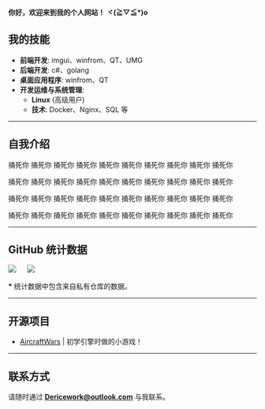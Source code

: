 **你好，欢迎来到我的个人网站！ ヾ(≧▽≦\*)o**

## 我的技能
- **前端开发**: imgui、winfrom、QT、UMG
- **后端开发**: c#、golang
- **桌面应用程序**: winfrom、QT
- **开发运维与系统管理**:
  - **Linux** (高级用户)
  - **技术**: Docker、Nginx、SQL 等

---


## 自我介绍
捅死你 捅死你 捅死你 捅死你 捅死你 捅死你 捅死你 捅死你 捅死你 捅死你

捅死你 捅死你 捅死你 捅死你 捅死你 捅死你 捅死你 捅死你 捅死你 捅死你

捅死你 捅死你 捅死你 捅死你 捅死你 捅死你 捅死你 捅死你 捅死你 捅死你

捅死你 捅死你 捅死你 捅死你 捅死你 捅死你 捅死你 捅死你 捅死你 捅死你

---

## GitHub 统计数据
[![](https://github-readme-stats.ccs.cool/api?username=DearIcer&theme=rose&show_icons=true&locale=cn)](https://github.com/anuraghazra/github-readme-stats)
&emsp;
[![](https://github-readme-stats.ccs.cool/api/top-langs/?username=DearIcer&theme=rose&show_icons=true&locale=cn&layout=compact)](https://github.com/anuraghazra/github-readme-stats)  

**\*** 统计数据中包含来自私有仓库的数据。

---

## 开源项目
- [AircraftWars](https://github.com/DearIcer/AircraftWars) | 初学引擎时做的小游戏！

---

## 联系方式
请随时通过 **Dericework@outlook.com** 与我联系。
